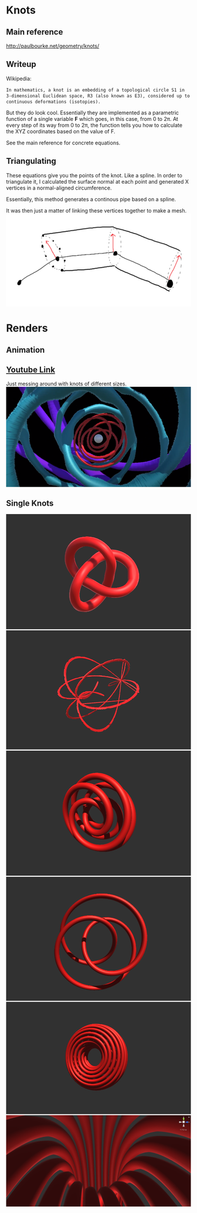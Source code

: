 # Knots

## Main reference
http://paulbourke.net/geometry/knots/

## Writeup


Wikipedia:

    In mathematics, a knot is an embedding of a topological circle S1 in 3-dimensional Euclidean space, R3 (also known as E3), considered up to continuous deformations (isotopies).

But they do look cool. Essentially they are implemented as a parametric function of a single variable **F** which goes, in this case, from 0 to 2π. At every step of its way from 0 to 2π, the function tells you how to calculate the XYZ coordinates based on the value of F.

See the main reference for concrete equations.

## Triangulating
These equations give you the points of the knot. Like a spline. In order to triangulate it, I calculated the surface normal at each point and generated X vertices in a normal-aligned circumference. 

Essentially, this method generates a continous pipe based on a spline.

It was then just a matter of linking these vertices together to make a mesh.
![Algorithm](Renders/Algorithm.png "Algorithm")

# Renders

## Animation
## [Youtube Link](https://www.youtube.com/watch?v=3tbUSpIiOCI)
Just messing around with knots of different sizes. 
![Algorithm](Renders/Animation.png "Algorithm")

## Single Knots

![Algorithm](Renders/Knot1.png "Algorithm")
![Algorithm](Renders/Knot2.png "Algorithm")
![Algorithm](Renders/Knot3.PNG "Algorithm")
![Algorithm](Renders/Knot4.PNG "Algorithm")
![Algorithm](Renders/Knot5.png "Algorithm")
![Algorithm](Renders/Knot5Inside.png "Algorithm")





